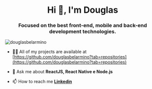 <h1 align="center">Hi 👋, I'm Douglas</h1>
<h3 align="center">Focused on the best front-end, mobile and back-end development technologies.</h3>

<p align="left"> <img src="https://komarev.com/ghpvc/?username=douglasbelarmino" alt="douglasbelarmino" /> </p>

- 👨‍💻 All of my projects are available at [https://github.com/douglasbelarmino?tab=repositories](https://github.com/douglasbelarmino?tab=repositories)

- 💬 Ask me about **ReactJS, React Native e Node.js**

- 📫 How to reach me **[Linkedin](https://linkedin/in/douglas-belarmino)**

